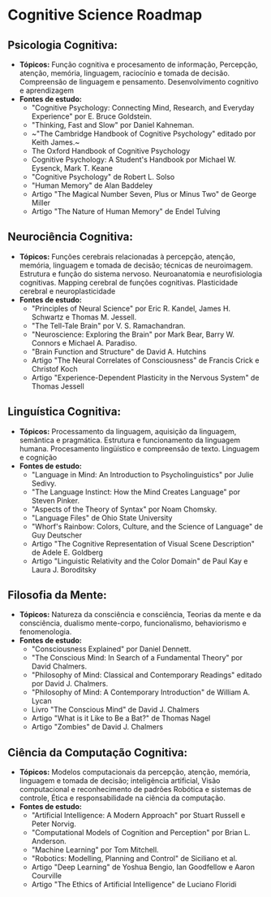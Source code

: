 # Cognitive Science Roadmap

## Psicologia Cognitiva:
- **Tópicos:** 
Função cognitiva e procesamento de informação, Percepção, atenção, memória, linguagem, raciocínio e tomada de decisão. Compreensão de linguagem e pensamento. Desenvolvimento cognitivo e aprendizagem
- **Fontes de estudo:**
  - "Cognitive Psychology: Connecting Mind, Research, and Everyday Experience" por E. Bruce Goldstein.
  - "Thinking, Fast and Slow" por Daniel Kahneman.
  - ~"The Cambridge Handbook of Cognitive Psychology" editado por Keith James.~
  - The Oxford Handbook of Cognitive Psychology
  - Cognitive Psychology: A Student's Handbook por Michael W. Eysenck, Mark T. Keane
  - "Cognitive Psychology" de Robert L. Solso
  - "Human Memory" de Alan Baddeley
  - Artigo "The Magical Number Seven, Plus or Minus Two" de George Miller
  - Artigo "The Nature of Human Memory" de Endel Tulving

## Neurociência Cognitiva:
- **Tópicos:** Funções cerebrais relacionadas à percepção, atenção, memória, linguagem e tomada de decisão; técnicas de neuroimagem. Estrutura e função do sistema nervoso. Neuroanatomia e neurofisiologia cognitivas. Mapping cerebral de funções cognitivas. Plasticidade cerebral e neuroplasticidade
- **Fontes de estudo:**
  - "Principles of Neural Science" por Eric R. Kandel, James H. Schwartz e Thomas M. Jessell.
  - "The Tell-Tale Brain" por V. S. Ramachandran.
  - "Neuroscience: Exploring the Brain" por Mark Bear, Barry W. Connors e Michael A. Paradiso.
  - "Brain Function and Structure" de David A. Hutchins
  - Artigo "The Neural Correlates of Consciousness" de Francis Crick e Christof Koch
  - Artigo "Experience-Dependent Plasticity in the Nervous System" de Thomas Jessell

## Linguística Cognitiva:
- **Tópicos:** Processamento da linguagem, aquisição da linguagem, semântica e pragmática. Estrutura e funcionamento da linguagem humana. Procesamento lingüístico e compreensão de texto. Linguagem e cognição
- **Fontes de estudo:**
  - "Language in Mind: An Introduction to Psycholinguistics" por Julie Sedivy.
  - "The Language Instinct: How the Mind Creates Language" por Steven Pinker.
  - "Aspects of the Theory of Syntax" por Noam Chomsky.
  - "Language Files" de Ohio State University
  - "Whorf's Rainbow: Colors, Culture, and the Science of Language" de Guy Deutscher
  - Artigo "The Cognitive Representation of Visual Scene Description" de Adele E. Goldberg
  - Artigo "Linguistic Relativity and the Color Domain" de Paul Kay e Laura J. Boroditsky

## Filosofia da Mente:
- **Tópicos:** Natureza da consciência e consciência, Teorias da mente e da consciência, dualismo mente-corpo, funcionalismo, behaviorismo e fenomenologia.
- **Fontes de estudo:**
  - "Consciousness Explained" por Daniel Dennett.
  - "The Conscious Mind: In Search of a Fundamental Theory" por David Chalmers.
  - "Philosophy of Mind: Classical and Contemporary Readings" editado por David J. Chalmers.
  - "Philosophy of Mind: A Contemporary Introduction" de William A. Lycan
  - Livro "The Conscious Mind" de David J. Chalmers
  - Artigo "What is it Like to Be a Bat?" de Thomas Nagel
  - Artigo "Zombies" de David J. Chalmers

## Ciência da Computação Cognitiva:
- **Tópicos:** Modelos computacionais da percepção, atenção, memória, linguagem e tomada de decisão; inteligência artificial, Visão computacional e reconhecimento de padrões Robótica e sistemas de controle, Ética e responsabilidade na ciência da computação.
- **Fontes de estudo:**
  - "Artificial Intelligence: A Modern Approach" por Stuart Russell e Peter Norvig.
  - "Computational Models of Cognition and Perception" por Brian L. Anderson.
  - "Machine Learning" por Tom Mitchell.
  - "Robotics: Modelling, Planning and Control" de Siciliano et al.
  - Artigo "Deep Learning" de Yoshua Bengio, Ian Goodfellow e Aaron Courville
  - Artigo "The Ethics of Artificial Intelligence" de Luciano Floridi
